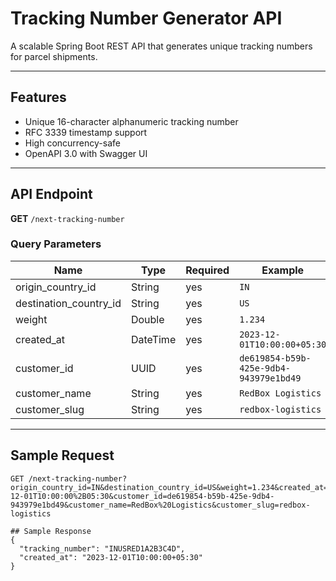 #  Tracking Number Generator API

A scalable Spring Boot REST API that generates unique tracking numbers for parcel shipments.

---

##  Features

- Unique 16-character alphanumeric tracking number
- RFC 3339 timestamp support
- High concurrency-safe
- OpenAPI 3.0 with Swagger UI

---

##  API Endpoint

**GET** `/next-tracking-number`

###  Query Parameters

| Name                  | Type     | Required | Example                                    |
|-----------------------|----------|----------|--------------------------------------------|
| origin_country_id     | String   | yes      | `IN`                                       |
| destination_country_id| String   | yes       | `US`                                       |
| weight                | Double   | yes       | `1.234`                                    |
| created_at            | DateTime | yes       | `2023-12-01T10:00:00+05:30`                |
| customer_id           | UUID     | yes       | `de619854-b59b-425e-9db4-943979e1bd49`     |
| customer_name         | String   | yes       | `RedBox Logistics`                         |
| customer_slug         | String   | yes       | `redbox-logistics`                         |

---

##  Sample Request

```http
GET /next-tracking-number?origin_country_id=IN&destination_country_id=US&weight=1.234&created_at=2023-12-01T10:00:00%2B05:30&customer_id=de619854-b59b-425e-9db4-943979e1bd49&customer_name=RedBox%20Logistics&customer_slug=redbox-logistics

## Sample Response
{
  "tracking_number": "INUSRED1A2B3C4D",
  "created_at": "2023-12-01T10:00:00+05:30"
}

